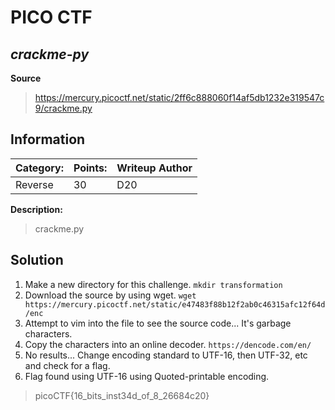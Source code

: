 # __PICO CTF__ 
## _crackme-py_

 __Source__

> https://mercury.picoctf.net/static/2ff6c888060f14af5db1232e319547c9/crackme.py 

## Information
**Category:** | **Points:** | **Writeup Author**
--- | --- | ---
Reverse | 30 | D20

**Description:** 

> crackme.py

## Solution
1. Make a new directory for this challenge.
	`mkdir transformation`
2. Download the source by using wget.
	`wget https://mercury.picoctf.net/static/e47483f88b12f2ab0c46315afc12f64d/enc`
3. Attempt to vim into the file to see the source code... It's garbage characters.
4. Copy the characters into an online decoder.
	`https://dencode.com/en/`
5. No results... Change encoding standard to UTF-16, then UTF-32, etc and check for a flag.
6. Flag found using UTF-16 using Quoted-printable encoding.

> picoCTF{16_bits_inst34d_of_8_26684c20}
